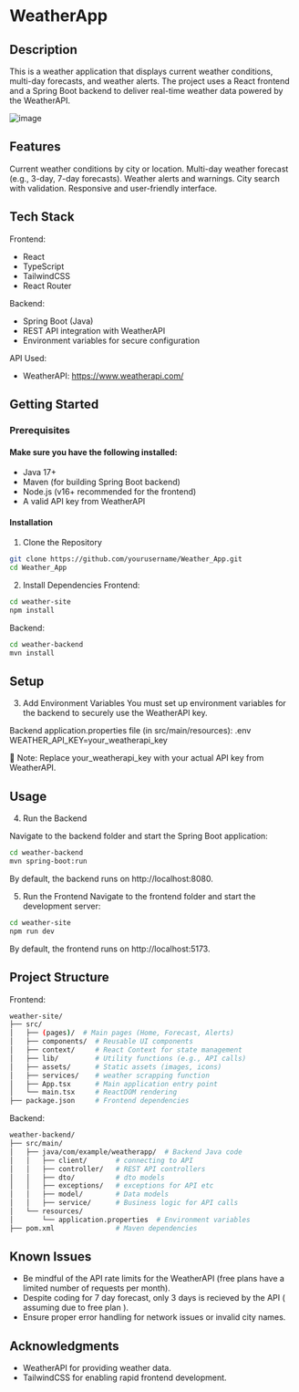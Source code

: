 ﻿# WeatherApp

## Description
This is a weather application that displays current weather conditions, multi-day forecasts, and weather alerts. The project uses a React frontend and a Spring Boot backend to deliver real-time weather data powered by the WeatherAPI.

![image](https://github.com/user-attachments/assets/4d441c23-f5dd-4380-a35e-70f9784b6af2)


## Features
Current weather conditions by city or location.
Multi-day weather forecast (e.g., 3-day, 7-day forecasts).
Weather alerts and warnings.
City search with validation.
Responsive and user-friendly interface.

## Tech Stack

Frontend:
- React
- TypeScript
- TailwindCSS
- React Router

Backend:
- Spring Boot (Java)
- REST API integration with WeatherAPI
- Environment variables for secure configuration

API Used:
- WeatherAPI: https://www.weatherapi.com/

## Getting Started

### Prerequisites

#### Make sure you have the following installed:
- Java 17+
- Maven (for building Spring Boot backend)
- Node.js (v16+ recommended for the frontend)
- A valid API key from WeatherAPI

#### Installation
1. Clone the Repository
```bash
git clone https://github.com/yourusername/Weather_App.git
cd Weather_App
```

2. Install Dependencies
Frontend:
```bash
cd weather-site
npm install
```

Backend:
```bash
cd weather-backend
mvn install
```
## Setup

3. Add Environment Variables
You must set up environment variables for the backend to securely use the WeatherAPI key.

Backend application.properties file (in src/main/resources):
.env
WEATHER_API_KEY=your_weatherapi_key

🔑 Note: Replace your_weatherapi_key with your actual API key from WeatherAPI.

## Usage
4. Run the Backend

Navigate to the backend folder and start the Spring Boot application:
```bash
cd weather-backend
mvn spring-boot:run
```
By default, the backend runs on http://localhost:8080.

5. Run the Frontend
Navigate to the frontend folder and start the development server:
```bash
cd weather-site
npm run dev
```
By default, the frontend runs on http://localhost:5173.

## Project Structure
Frontend:
```bash
weather-site/
├── src/
│   ├── (pages)/  # Main pages (Home, Forecast, Alerts)
│   ├── components/  # Reusable UI components
│   ├── context/     # React Context for state management
│   ├── lib/         # Utility functions (e.g., API calls)
│   ├── assets/      # Static assets (images, icons)
│   ├── services/    # weather scrapping function
│   ├── App.tsx      # Main application entry point
│   └── main.tsx     # ReactDOM rendering
├── package.json     # Frontend dependencies
```

Backend:
```bash
weather-backend/
├── src/main/
│   ├── java/com/example/weatherapp/  # Backend Java code
│   │   ├── client/       # connecting to API
│   │   ├── controller/   # REST API controllers
│   │   ├── dto/          # dto models
│   │   ├── exceptions/   # exceptions for API etc
│   │   ├── model/        # Data models
│   │   ├── service/      # Business logic for API calls
│   └── resources/
│       └── application.properties  # Environment variables
├── pom.xml               # Maven dependencies
```

## Known Issues
- Be mindful of the API rate limits for the WeatherAPI (free plans have a limited number of requests per month).
- Despite coding for 7 day forecast, only 3 days is recieved by the API ( assuming due to free plan ).
- Ensure proper error handling for network issues or invalid city names.

## Acknowledgments
- WeatherAPI for providing weather data.
- TailwindCSS for enabling rapid frontend development.
